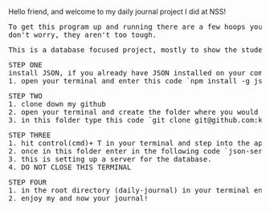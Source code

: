 Hello friend, and welcome to my daily journal project I did at NSS!
<pre>
To get this program up and running there are a few hoops you need to jump through
don't worry, they aren't too tough.
<pre>
This is a database focused project, mostly to show the students (me included) how to use CRUD effectively. At this point (2/5/20) we have gotten up to deleting posts, but not editing. Me, being a go-getter, already started editing functionality. Enjoy
<pre>
STEP ONE 
install JSON, if you already have JSON installed on your computer skip this step 
1. open your terminal and enter this code `npm install -g json-server`
<pre>
STEP TWO
1. clone down my github
2. open your terminal and create the folder where you would like to store this journal
3. in this folder type this code `git clone git@github.com:kurtkrafft1/Daily-Journal.git`
<pre>
STEP THREE
1. hit control(cmd)+ T in your terminal and step into the api folder.
2. once in this folder enter in the following code `json-server -p 3000 -w database.json`
3. this is setting up a server for the database. 
4. DO NOT CLOSE THIS TERMINAL
<pre>
STEP FOUR
1. in the root directory (daily-journal) in your terminal enter this command in `hs -o` 
2. enjoy my and now your journal!
<pre>

